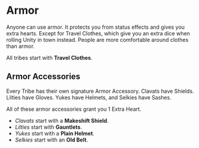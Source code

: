 # Armor

Anyone can use armor. It protects you from status effects and gives you extra hearts. Except for Travel Clothes, which give you an extra dice when rolling Unity in town instead. People are more comfortable around clothes than armor.

All tribes start with **Travel Clothes**.

## Armor Accessories

<!-- TODO Explain what an Armor Accessory is -->

Every Tribe has their own signature Armor Accessory. Clavats have Shields. Lilties have Gloves. Yukes have Helmets, and Selkies have Sashes.

All of these armor accessories grant you 1 Extra Heart.

-   _Clavats_ start with a **Makeshift Shield**.
-   _Lilties_ start with **Gauntlets**.
-   _Yukes_ start with a **Plain Helmet**.
-   _Selkies_ start with an **Old Belt**.
